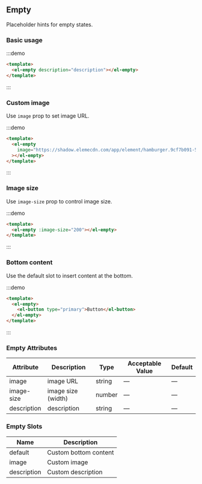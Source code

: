 ## Empty

Placeholder hints for empty states.

### Basic usage

:::demo

```html
<template>
  <el-empty description="description"></el-empty>
</template>
```

:::

### Custom image

Use `image` prop to set image URL.

:::demo

```html
<template>
  <el-empty
    image="https://shadow.elemecdn.com/app/element/hamburger.9cf7b091-55e9-11e9-a976-7f4d0b07eef6.png"
  ></el-empty>
</template>
```

:::

### Image size

Use `image-size` prop to control image size.

:::demo

```html
<template>
  <el-empty :image-size="200"></el-empty>
</template>
```

:::

### Bottom content

Use the default slot to insert content at the bottom.

:::demo

```html
<template>
  <el-empty>
    <el-button type="primary">Button</el-button>
  </el-empty>
</template>
```

:::

### Empty Attributes

| Attribute   | Description        | Type   | Acceptable Value | Default |
| ----------- | ------------------ | ------ | ---------------- | ------- |
| image       | image URL          | string | —                | —       |
| image-size  | image size (width) | number | —                | —       |
| description | description        | string | —                | —       |

### Empty Slots

| Name        | Description           |
| ----------- | --------------------- |
| default     | Custom bottom content |
| image       | Custom image          |
| description | Custom description    |
